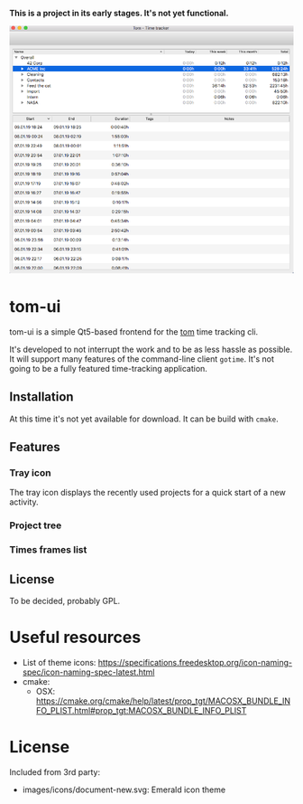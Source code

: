 **This is a project in its early stages. It's not yet functional.**

![](docs/screenshot%20mac.png)

# tom-ui
tom-ui is a simple Qt5-based frontend for the [tom](https://github.com/jansorg/tom) time tracking cli.

It's developed to not interrupt the work and to be as less hassle as possible. It will support many features of the 
command-line client `gotime`.
It's not going to be a fully featured time-tracking application.

## Installation
At this time it's not yet available for download. It can be build with `cmake`.

## Features
### Tray icon
The tray icon displays the recently used projects for a quick start of a new activity.

### Project tree

### Times frames list

## License
To be decided, probably GPL.

# Useful resources
- List of theme icons: https://specifications.freedesktop.org/icon-naming-spec/icon-naming-spec-latest.html
- cmake:
    - OSX: https://cmake.org/cmake/help/latest/prop_tgt/MACOSX_BUNDLE_INFO_PLIST.html#prop_tgt:MACOSX_BUNDLE_INFO_PLIST

# License

Included from 3rd party:
- images/icons/document-new.svg: Emerald icon theme